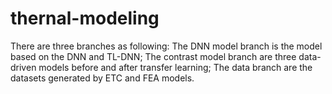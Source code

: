 # thernal-modeling

There are three branches as following:
The DNN model branch is the model based on the DNN and TL-DNN; 
The contrast model branch are three data-driven models before and after transfer learning;
The data branch are the datasets generated by ETC and FEA models.
